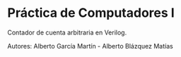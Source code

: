 # Práctica de Computadores I
Contador de cuenta arbitraria en Verilog.

Autores: Alberto García Martín -
         Alberto Blázquez Matías
